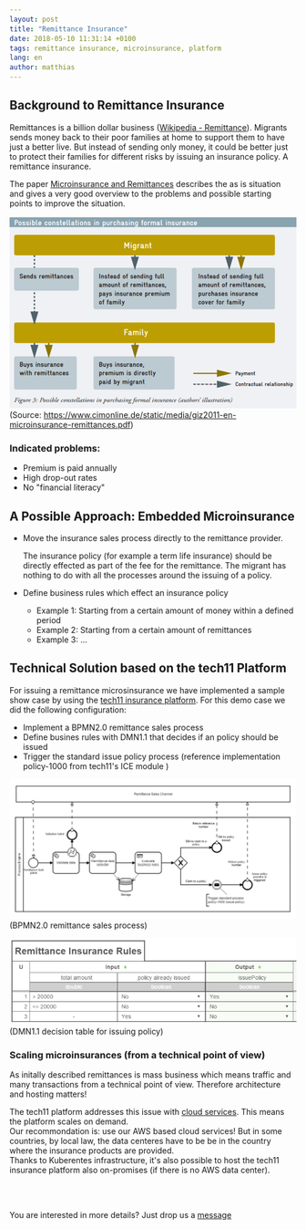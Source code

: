 ```yaml
---
layout: post
title: "Remittance Insurance"
date: 2018-05-10 11:31:14 +0100
tags: remittance insurance, microinsurance, platform 
lang: en
author: matthias
---
```

## Background to Remittance Insurance

Remittances is a billion dollar business ([Wikipedia - Remittance]). 
Migrants sends money back to their poor families at home to support them to have just a better live.
But instead of sending only money, it could be better just to protect their families for different risks by issuing an insurance policy. A remittance insurance.

The paper [Microinsurance and Remittances] describes the as is situation and gives a very good overview to the problems and possible starting points to improve the situation.

![Purchasing remittance insurance](/assets/remittance-insurance/purchasing-remittance-insurance.png)
(Source: https://www.cimonline.de/static/media/giz2011-en-microinsurance-remittances.pdf)

### Indicated problems:

* Premium is paid annually
* High drop-out rates
* No "financial literacy"

## A Possible Approach: Embedded Microinsurance

* Move the insurance sales process directly to the remittance provider. 
    
    The insurance policy (for example a term life insurance) should be directly effected as part of the fee for the remittance. The migrant has nothing to do with all the processes around the issuing of a policy.

* Define business rules which effect an insurance policy

    * Example 1: Starting from a certain amount of money within a defined period
    * Example 2: Starting from a certain amount of remittances
    * Example 3: ...


## Technical Solution based on the tech11 Platform

For issuing a remittance microsinsurance we have implemented a sample show case by using the [tech11 insurance platform]. 
For this demo case we did the following configuration:

* Implement a BPMN2.0 remittance sales process
* Define busines rules with DMN1.1 that decides if an policy should be issued 
* Trigger the standard issue policy process (reference implementation policy-1000 from tech11's ICE module )

![BPMN process remittance insurance](/assets/remittance-insurance/bpmn-process-remittance-insurance-sales.png)
(BPMN2.0 remittance sales process)

![DMN purchasing remittance insurance](/assets/remittance-insurance/dmn-decision-purchasing-insurance.png)
(DMN1.1 decision table for issuing policy)

### Scaling microinsurances (from a technical point of view)

As initally described remittances is mass business which means traffic and many transactions from a technical point of view. Therefore architecture and hosting matters!

The tech11 platform addresses this issue with [cloud services]. This means the platform scales on demand.  
Our recommondation is: use our AWS based cloud services! But in some countries, by local law, the data centeres have to be be in the country where the insurance products are provided.  
Thanks to Kuberentes infrastructure, it's also possible to host the tech11 insurance platform also on-promises (if there is no AWS data center). 

<br><br>

You are interested in more details? Just drop us a <a href="mailto:mail@tech11.com">message</a>


[Wikipedia - Remittance]: https://en.wikipedia.org/wiki/Remittance
[Microinsurance and Remittances]: https://www.cimonline.de/static/media/giz2011-en-microinsurance-remittances.pdf
[tech11 insurance platform]: https://tech11.com/en/products
[cloud services]: https://tech11.com/en/cloud-services
[message]: <address@example.com>
